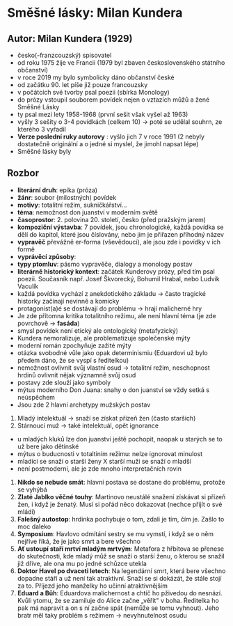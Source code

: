 # Směšné lásky: Milan Kundera
## Autor: Milan Kundera (1929)
- česko(-franzcouzský) spisovatel
- od roku 1975 žije ve Francii (1979 byl zbaven československého státního občanství)
- v roce 2019 my bylo symbolicky dáno občanství české
- od začátku 90. let píše již pouze francouzsky
- v počátcích své tvorby psal poezii (sbírka Monology)
- do prózy vstoupil souborem povídek nejen o vztazích můžů a žené Směšné Lásky
- ty psal mezi lety 1958-1968 (první sešit však vyšel až 1963)
- vyšly 3 sešity o 3-4 povídkách (celkem 10) $\to$ poté se udělal souhrn, ze kterého 3 vyřadil
- **Verze poslední ruky autorovy** : vyšlo jich 7 v roce 1991 (2 nebyly dostatečně originální a o jedné
si myslel, že jimohl napsat lépe)
- Směšné lásky byly

## Rozbor
- **literární druh**: epika (próza)
- **žánr**: soubor (milostných) povídek
- **motivy**: totalitní režim, sukničkářství...
- **téma**: nemožnost don juanství v moderním světě
- **časoprostor**: 2. polovina 20. století, česko (před pražským jarem)
- **kompoziční výstavba**: 7 povídek, jsou chronologické, každá povídka se dělí do kapitol, které jsou
číslovány, nebo jim je přiřazen příhodný název
- **vypravěč** převážně er-forma (vševědoucí), ale jsou zde i povídky v ich formě
- **vyprávěcí způsoby**:
- **typy ptomluv**: pásmo vypravěče, dialogy a monology postav
- **literárně historický kontext**: začátek Kunderovy prózy, před tím psal poezii. Současník např. Josef
Škvorecký, Bohumil Hrabal, nebo Ludvík Vaculík
- každá povídka vychází z anekdotického základu $\to$ často tragické historky začínají nevinně a komicky
- protagonist(a)é se dostávají do problému $\to$ hrají malicherné hry
- Je zde přítomna kritika totalitního režimu, ale není hlavní téma (je zde povrchově $\to$ **fasáda**)
- smysl povídek není etický ale ontologický (metafyzický)
- Kundera nemoralizuje, ale problematizuje společenské mýty
- moderní román zpochyňuje zažité mýty
- otázka svobodné vůle jako opak determinismiu (Eduardovi už bylo předem dáno, že se vyspí s ředitelkou)
- nemožnost ovlivnit svůj vlastní osud $\to$ totalitní režim, neschopnost hrdinů ovlivnit nějak významně
svůj osud
- postavy zde slouží jako symboly
- mýtus moderního Don Juana: snahy o don juanství se vždy setká s neúspěchem
- Jsou zde 2 hlavní archetypy mužských postav
1. Mladý intelektuál $\to$ snaží se získat přízeň žen (často starších)
2. Stárnoucí muž $\to$ také intelektuál, opět ignorance
- u mladých kluků lze don juanství ještě pochopit, naopak u starých se to už bere jako dětinské
- mýtus o buducnosti v totaltiním režimu: nelze ignorovat minulost
- mladíci se snaží o starší ženy X starší muži se snaží o mladší
- není postmoderní, ale je zde mnoho interpretačních rovin
1. **Nikdo se nebude smát**: hlavní postava se dostane do problému, protože se vyhýbá
2. **Zlaté Jablko věčné touhy**: Martinovo neustálé snažení získávat si přízeň žen, i když je ženatý.
Musí si pořád něco dokazovat (nechce přijít o své mládí)
3. **Falešný autostop**:  hrdinka pochybuje o tom, zdali je tím, čím je. Zašlo to moc daleko
4. **Symposium**: Havlovo odmítání sestry se mu vymstí, i když se o něm nejříve říká, že je jako smrt
a bere všechno
5. **Ať ustoupí staří mrtví mladým mrtvým**: Metafora z hřbitova se přenese do skutečnosti, kde mladý
můž se snaží o starší ženu, o kterou se snažil již dříve, ale ona mu po jedné schůzce utekla
6. **Doktor Havel po dvaceti letech**: Na legendární smrt, která bere všechno dopadne stáří a už není
tak atraktivní. Snaží se si dokázát, že stále stojí za to. Příjezd jeho manželky ho učinní atraktivnějším
7. **Eduard a Bůh**: Eduardova malichernost a chtíč ho pživedou do nesnází. Kvůli ytomu, že se zamiluje
do Alice začne „věřit" v boha. Ředitelka ho pak má napravit a on s ní začne spát (nemůže se tomu vyhnout).
Jeho bratr měl taky problém s režimem $\to$ nevyhnutelnost osudu


